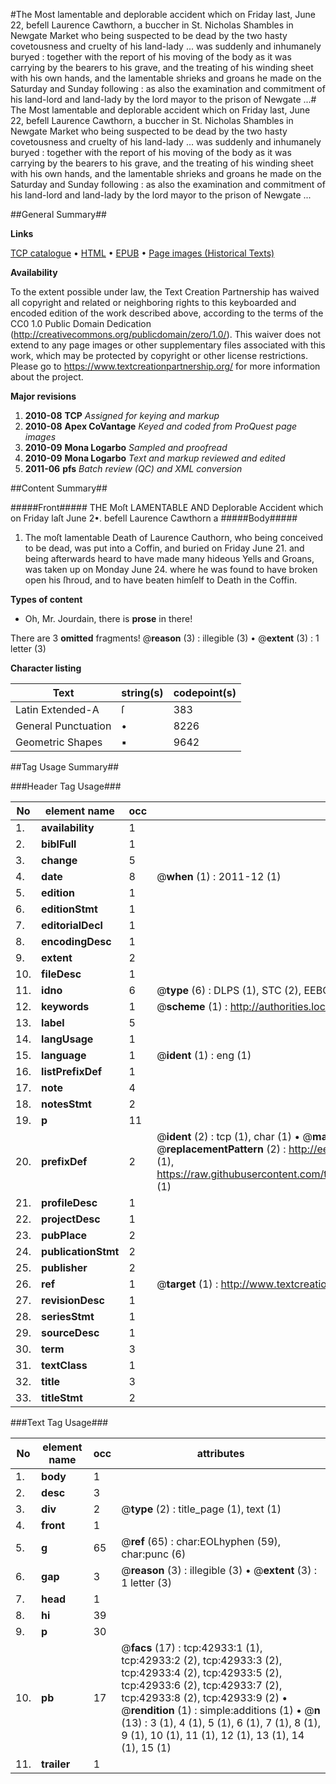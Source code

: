 #The Most lamentable and deplorable accident which on Friday last, June 22, befell Laurence Cawthorn, a buccher in St. Nicholas Shambles in Newgate Market who being suspected to be dead by the two hasty covetousness and cruelty of his land-lady ... was suddenly and inhumanely buryed : together with the report of his moving of the body as it was carrying by the bearers to his grave, and the treating of his winding sheet with his own hands, and the lamentable shrieks and groans he made on the Saturday and Sunday following : as also the examination and commitment of his land-lord and land-lady by the lord mayor to the prison of Newgate ...#
The Most lamentable and deplorable accident which on Friday last, June 22, befell Laurence Cawthorn, a buccher in St. Nicholas Shambles in Newgate Market who being suspected to be dead by the two hasty covetousness and cruelty of his land-lady ... was suddenly and inhumanely buryed : together with the report of his moving of the body as it was carrying by the bearers to his grave, and the treating of his winding sheet with his own hands, and the lamentable shrieks and groans he made on the Saturday and Sunday following : as also the examination and commitment of his land-lord and land-lady by the lord mayor to the prison of Newgate ...

##General Summary##

**Links**

[TCP catalogue](http://www.ota.ox.ac.uk/tcp/)  • 
[HTML](http://tei.it.ox.ac.uk/tcp/Texts-HTML/free/A51/A51465.html)  • 
[EPUB](http://tei.it.ox.ac.uk/tcp/Texts-EPUB/free/A51/A51465.epub) • 
[Page images (Historical Texts)](https://historicaltexts.jisc.ac.uk/eebo-09386707e)

**Availability**

To the extent possible under law, the Text Creation Partnership has waived all copyright and related or neighboring rights to this keyboarded and encoded edition of the work described above, according to the terms of the CC0 1.0 Public Domain Dedication (http://creativecommons.org/publicdomain/zero/1.0/). This waiver does not extend to any page images or other supplementary files associated with this work, which may be protected by copyright or other license restrictions. Please go to https://www.textcreationpartnership.org/ for more information about the project.

**Major revisions**

1. __2010-08__ __TCP__ *Assigned for keying and markup*
1. __2010-08__ __Apex CoVantage__ *Keyed and coded from ProQuest page images*
1. __2010-09__ __Mona Logarbo__ *Sampled and proofread*
1. __2010-09__ __Mona Logarbo__ *Text and markup reviewed and edited*
1. __2011-06__ __pfs__ *Batch review (QC) and XML conversion*

##Content Summary##

#####Front#####
THE Moſt LAMENTABLE AND Deplorable Accident which on Friday laſt June 2•. befell Laurence Cawthorn a
#####Body#####

1. The moſt lamentable Death of Laurence Cauthorn, who being conceived to be dead, was put into a Coffin, and buried on Friday June 21. and being afterwards heard to have made many hideous Yells and Groans, was taken up on Monday June 24. where he was found to have broken open his ſhroud, and to have beaten himſelf to Death in the Coffin.

**Types of content**

  * Oh, Mr. Jourdain, there is **prose** in there!

There are 3 **omitted** fragments! 
 @__reason__ (3) : illegible (3)  •  @__extent__ (3) : 1 letter (3)

**Character listing**


|Text|string(s)|codepoint(s)|
|---|---|---|
|Latin Extended-A|ſ|383|
|General Punctuation|•|8226|
|Geometric Shapes|▪|9642|

##Tag Usage Summary##

###Header Tag Usage###

|No|element name|occ|attributes|
|---|---|---|---|
|1.|__availability__|1||
|2.|__biblFull__|1||
|3.|__change__|5||
|4.|__date__|8| @__when__ (1) : 2011-12 (1)|
|5.|__edition__|1||
|6.|__editionStmt__|1||
|7.|__editorialDecl__|1||
|8.|__encodingDesc__|1||
|9.|__extent__|2||
|10.|__fileDesc__|1||
|11.|__idno__|6| @__type__ (6) : DLPS (1), STC (2), EEBO-CITATION (1), OCLC (1), VID (1)|
|12.|__keywords__|1| @__scheme__ (1) : http://authorities.loc.gov/ (1)|
|13.|__label__|5||
|14.|__langUsage__|1||
|15.|__language__|1| @__ident__ (1) : eng (1)|
|16.|__listPrefixDef__|1||
|17.|__note__|4||
|18.|__notesStmt__|2||
|19.|__p__|11||
|20.|__prefixDef__|2| @__ident__ (2) : tcp (1), char (1)  •  @__matchPattern__ (2) : ([0-9\-]+):([0-9IVX]+) (1), (.+) (1)  •  @__replacementPattern__ (2) : http://eebo.chadwyck.com/downloadtiff?vid=$1&page=$2 (1), https://raw.githubusercontent.com/textcreationpartnership/Texts/master/tcpchars.xml#$1 (1)|
|21.|__profileDesc__|1||
|22.|__projectDesc__|1||
|23.|__pubPlace__|2||
|24.|__publicationStmt__|2||
|25.|__publisher__|2||
|26.|__ref__|1| @__target__ (1) : http://www.textcreationpartnership.org/docs/. (1)|
|27.|__revisionDesc__|1||
|28.|__seriesStmt__|1||
|29.|__sourceDesc__|1||
|30.|__term__|3||
|31.|__textClass__|1||
|32.|__title__|3||
|33.|__titleStmt__|2||


###Text Tag Usage###

|No|element name|occ|attributes|
|---|---|---|---|
|1.|__body__|1||
|2.|__desc__|3||
|3.|__div__|2| @__type__ (2) : title_page (1), text (1)|
|4.|__front__|1||
|5.|__g__|65| @__ref__ (65) : char:EOLhyphen (59), char:punc (6)|
|6.|__gap__|3| @__reason__ (3) : illegible (3)  •  @__extent__ (3) : 1 letter (3)|
|7.|__head__|1||
|8.|__hi__|39||
|9.|__p__|30||
|10.|__pb__|17| @__facs__ (17) : tcp:42933:1 (1), tcp:42933:2 (2), tcp:42933:3 (2), tcp:42933:4 (2), tcp:42933:5 (2), tcp:42933:6 (2), tcp:42933:7 (2), tcp:42933:8 (2), tcp:42933:9 (2)  •  @__rendition__ (1) : simple:additions (1)  •  @__n__ (13) : 3 (1), 4 (1), 5 (1), 6 (1), 7 (1), 8 (1), 9 (1), 10 (1), 11 (1), 12 (1), 13 (1), 14 (1), 15 (1)|
|11.|__trailer__|1||
